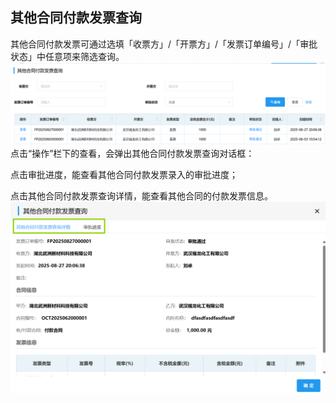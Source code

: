 ## 其他合同付款发票查询
其他合同付款发票可通过选填「收票方」/「开票方」/「发票订单编号」/「审批状态」中任意项来筛选查询。
![图片](/images/others/other8.png)
点击“操作”栏下的<kbd>查看</kbd>，会弹出其他合同付款发票查询对话框：

点击<kbd>审批进度</kbd>，能查看其他合同付款发票录入的审批进度；

点击<kbd>其他合同付款发票查询详情</kbd>，能查看其他合同的付款发票信息。
![图片](/images/others/other9.png)